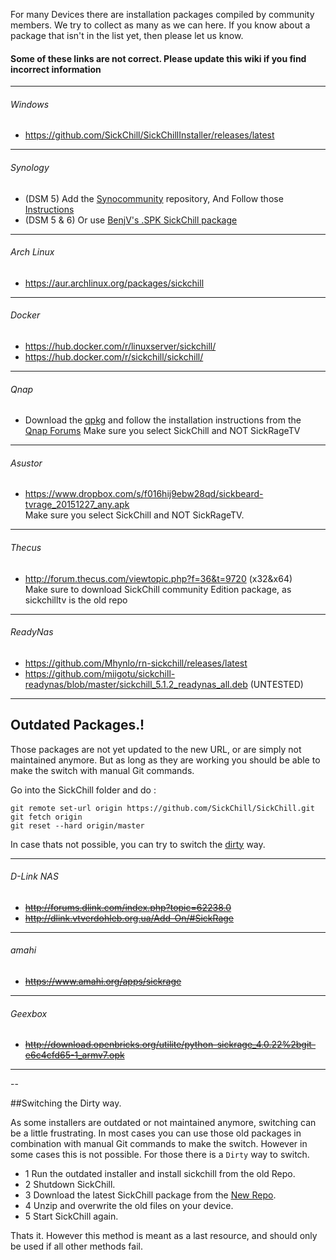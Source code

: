 
For many Devices there are installation packages compiled by community members. We try to collect as many as we can here. If you know about a package that isn't in the list yet, then please let us know.  

#### Some of these links are not correct. Please update this wiki if you find incorrect information

---

###### Windows
* https://github.com/SickChill/SickChillInstaller/releases/latest

---

###### Synology
* (DSM 5) Add the [Synocommunity](https://synocommunity.com/#easy-install) repository, And Follow those [Instructions](https://github.com/SickChill/SickChill/wiki/Switching-your-Synology's-SickChill-to-the-new-repository#install-sickchill)  
* (DSM 5 & 6) Or use [BenjV's .SPK SickChill package](https://github.com/BenjV/SYNO-packages/raw/master/SickChill%20DSM%206%20noarch%20V1.0.spk)

---

###### Arch Linux
* https://aur.archlinux.org/packages/sickchill

---

###### Docker
* https://hub.docker.com/r/linuxserver/sickchill/
* https://hub.docker.com/r/sickchill/sickchill/
---

###### Qnap 
* Download the [qpkg](https://www.dropbox.com/s/j1svazqdi9ieq82/SickBeard-TVRage_151227.qpkg) and follow the installation instructions from the [Qnap Forums](http://forum.qnap.com/viewtopic.php?f=223&t=118366#p525730)
Make sure you select SickChill and NOT SickRageTV<br/>

---

###### Asustor
* https://www.dropbox.com/s/f016hij9ebw28qd/sickbeard-tvrage_20151227_any.apk  
Make sure you select SickChill and NOT SickRageTV.

---

###### Thecus

* http://forum.thecus.com/viewtopic.php?f=36&t=9720 (x32&x64)  
Make sure to download SickChill community Edition package, as sickchilltv is the old repo

---

###### ReadyNas

* https://github.com/Mhynlo/rn-sickchill/releases/latest  
* https://github.com/miigotu/sickchill-readynas/blob/master/sickchill_5.1.2_readynas_all.deb (UNTESTED)  

---

## Outdated Packages.!  

Those packages are not yet updated to the new URL, or are simply not maintained anymore. But as long as they are working you should be able to make the switch with manual Git commands.  


Go into the SickChill folder and do :  

```
git remote set-url origin https://github.com/SickChill/SickChill.git
git fetch origin
git reset --hard origin/master
```

In case thats not possible, you can try to switch the [dirty](https://github.com/SickChill/SickChill/wiki/SickChill-installation-packages#switching-the-dirty-way) way.

---


###### D-Link NAS
* ~~http://forums.dlink.com/index.php?topic=62238.0~~  
* ~~http://dlink.vtverdohleb.org.ua/Add-On/#SickRage~~  

---

###### amahi  
* ~~https://www.amahi.org/apps/sickrage~~  

---

###### Geexbox

* ~~http://download.openbricks.org/utilite/python-sickrage_4.0.22%2bgit-e6c4cfd65-1_armv7.opk~~  

---



--



##Switching the Dirty way.  

As some installers are outdated or not maintained anymore, switching can be a little frustrating.
In most cases you can use those old packages in combination with manual Git commands to make the switch.
However in some cases this is not possible. For those there is a `Dirty` way to switch.

* 1 Run the outdated installer and install sickchill from the old Repo.
* 2 Shutdown SickChill.
* 3 Download the latest SickChill package from the [New Repo](https://github.com/SickChill/SickChill/archive/master.zip).
* 4 Unzip and overwrite the old files on your device.
* 5 Start SickChill again.

Thats it. 
However this method is meant as a last resource, and should only be used if all other methods fail.



